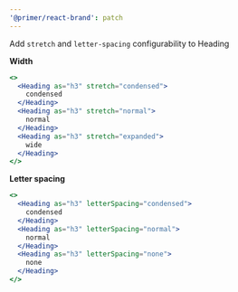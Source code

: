 ```yaml
---
'@primer/react-brand': patch
---
```


Add `stretch` and `letter-spacing` configurability to Heading

**Width**

```jsx
<>
  <Heading as="h3" stretch="condensed">
    condensed
  </Heading>
  <Heading as="h3" stretch="normal">
    normal
  </Heading>
  <Heading as="h3" stretch="expanded">
    wide
  </Heading>
</>
```

**Letter spacing**

```jsx
<>
  <Heading as="h3" letterSpacing="condensed">
    condensed
  </Heading>
  <Heading as="h3" letterSpacing="normal">
    normal
  </Heading>
  <Heading as="h3" letterSpacing="none">
    none
  </Heading>
</>
```
